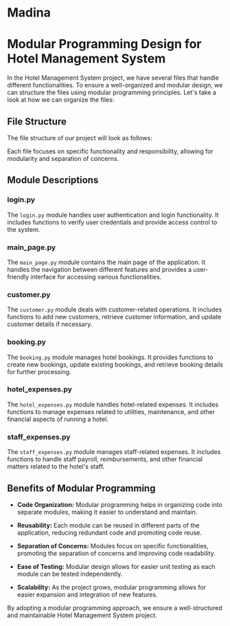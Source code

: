 # **Madina**
# Modular Programming Design for Hotel Management System

In the Hotel Management System project, we have several files that handle different functionalities. To ensure a well-organized and modular design, we can structure the files using modular programming principles. Let's take a look at how we can organize the files:

## File Structure

The file structure of our project will look as follows:


Each file focuses on specific functionality and responsibility, allowing for modularity and separation of concerns.

## Module Descriptions

### login.py
The `login.py` module handles user authentication and login functionality. It includes functions to verify user credentials and provide access control to the system.

### main_page.py
The `main_page.py` module contains the main page of the application. It handles the navigation between different features and provides a user-friendly interface for accessing various functionalities.

### customer.py
The `customer.py` module deals with customer-related operations. It includes functions to add new customers, retrieve customer information, and update customer details if necessary.

### booking.py
The `booking.py` module manages hotel bookings. It provides functions to create new bookings, update existing bookings, and retrieve booking details for further processing.

### hotel_expenses.py
The `hotel_expenses.py` module handles hotel-related expenses. It includes functions to manage expenses related to utilities, maintenance, and other financial aspects of running a hotel.

### staff_expenses.py
The `staff_expenses.py` module manages staff-related expenses. It includes functions to handle staff payroll, reimbursements, and other financial matters related to the hotel's staff.

## Benefits of Modular Programming

- **Code Organization:** Modular programming helps in organizing code into separate modules, making it easier to understand and maintain.

- **Reusability:** Each module can be reused in different parts of the application, reducing redundant code and promoting code reuse.

- **Separation of Concerns:** Modules focus on specific functionalities, promoting the separation of concerns and improving code readability.

- **Ease of Testing:** Modular design allows for easier unit testing as each module can be tested independently.

- **Scalability:** As the project grows, modular programming allows for easier expansion and integration of new features.

By adopting a modular programming approach, we ensure a well-structured and maintainable Hotel Management System project.

